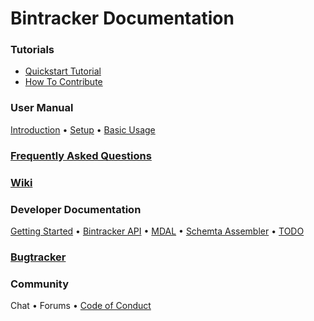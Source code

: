 # Bintracker Documentation

### Tutorials

- [Quickstart Tutorial](quickstart.md)
- [How To Contribute](contributing.md)


### User Manual

[Introduction](about.md) • [Setup](setup.md) • [Basic Usage](basics.md)


### [Frequently Asked Questions](FAQ.md)


### [Wiki](https://github.com/utz82/bintracker/wiki)


### Developer Documentation

[Getting Started](hacking.md) • [Bintracker API](generated/bintracker-core.md) • [MDAL](libmdal/index.md) • [Schemta Assembler](libmdal/schemta.md) • [TODO](TODO.md)


### [Bugtracker](https://github.com/utz82/bintracker/issues)


### Community

Chat • Forums • [Code of Conduct](CODE_OF_CONDUCT.md)
